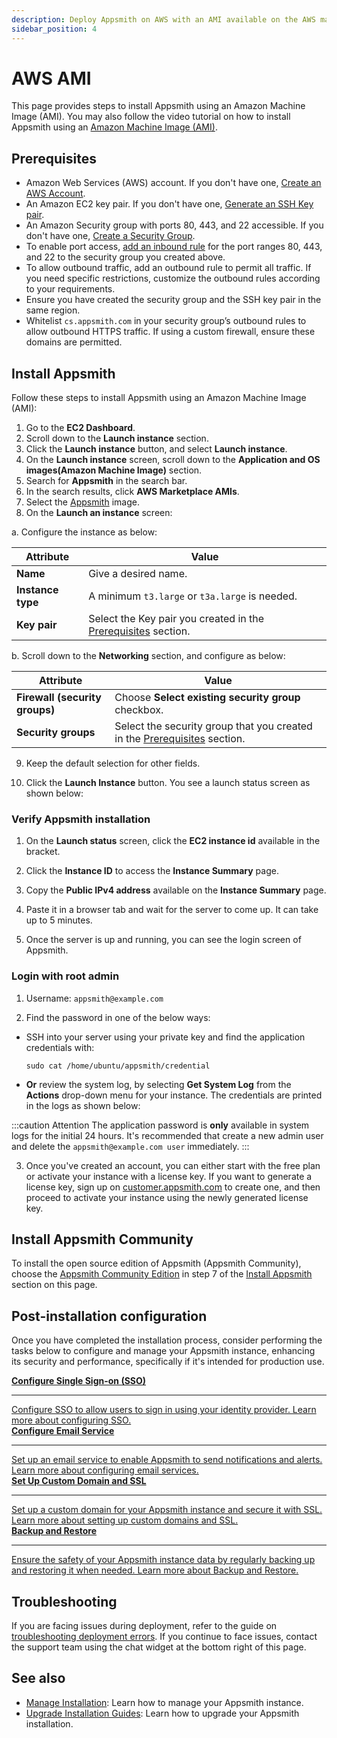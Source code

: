 ```yaml
---
description: Deploy Appsmith on AWS with an AMI available on the AWS marketplace.
sidebar_position: 4
---
```


# AWS AMI

This page provides steps to install Appsmith using an Amazon Machine Image (AMI). You may also follow the video tutorial on how to install Appsmith using an <a href="https://www.youtube.com/watch?v=nnyikBImju8" target="_blank" rel="noopener noreferrer" className="external-link">Amazon Machine Image (AMI)</a>. 

## Prerequisites

- Amazon Web Services (AWS) account. If you don't have one, [Create an AWS Account](https://aws.amazon.com/premiumsupport/knowledge-center/create-and-activate-aws-account/).
- An Amazon EC2 key pair. If you don't have one, [Generate an SSH Key pair](https://docs.aws.amazon.com/AWSEC2/latest/UserGuide/ec2-key-pairs.html#having-ec2-create-your-key-pair).
- An Amazon Security group with ports 80, 443, and 22 accessible. If you don't have one, [Create a Security Group](https://docs.aws.amazon.com/AWSEC2/latest/UserGuide/working-with-security-groups.html#creating-security-group).
- To enable port access, [add an inbound rule](https://docs.aws.amazon.com/AWSEC2/latest/UserGuide/working-with-security-groups.html#adding-security-group-rule) for the port ranges 80, 443, and 22 to the security group you created above.
- To allow outbound traffic, add an outbound rule to permit all traffic. If you need specific restrictions, customize the outbound rules according to your requirements.
- Ensure you have created the security group and the SSH key pair in the same region.
- Whitelist `cs.appsmith.com` in your security group’s outbound rules to allow outbound HTTPS traffic. If using a custom firewall, ensure these domains are permitted.

## Install Appsmith

Follow these steps to install Appsmith using an Amazon Machine Image (AMI):

1. Go to the **EC2 Dashboard**.
2. Scroll down to the **Launch instance** section.
3. Click the **Launch instance** button, and select **Launch instance**.
4. On the **Launch instance** screen, scroll down to the **Application and OS images(Amazon Machine Image)** section.
5. Search for **Appsmith** in the search bar.
6. In the search results, click **AWS Marketplace AMIs**.
7. Select the [Appsmith](https://aws.amazon.com/marketplace/pp/prodview-ncouicgslpim4) image.
8. On the **Launch an instance** screen:

a. Configure the instance as below:

| Attribute         | Value                                                                           |
| ----------------- | ------------------------------------------------------------------------------- |
| **Name**          | Give a desired name.                                                            |
| **Instance type** | A minimum `t3.large` or `t3a.large` is needed.                                |
| **Key pair**      | Select the Key pair you created in the [Prerequisites](#prerequisites) section. |

b. Scroll down to the **Networking** section, and configure as below:

| Attribute                      | Value                                                                                      |
| ------------------------------ | ------------------------------------------------------------------------------------------ |
| **Firewall (security groups)** | Choose **Select existing security group** checkbox.                                        |
| **Security groups**            | Select the security group that you created in the [Prerequisites](#prerequisites) section. |

9. Keep the default selection for other fields.

10. Click the **Launch Instance** button. You see a launch status screen as shown below:

<ZoomImage src="/img/aws_ami_create_server_status.png" alt="A launch status screen shows the server status." caption="A launch status screen shows the server status" />

### Verify Appsmith installation

1. On the **Launch status** screen, click the **EC2 instance id** available in the bracket.

2. Click the **Instance ID** to access the **Instance Summary** page.

3. Copy the **Public IPv4 address** available on the **Instance Summary** page.

 <ZoomImage src="/img/aws-ecs-ami-find-DNS-to-access-appsmith.png" alt="Use DNS or Public IP to access Appsmith." caption="Use DNS or Public IP to access Appsmith" />
 
4. Paste it in a browser tab and wait for the server to come up. It can take up to 5 minutes. 
 
5. Once the server is up and running, you can see the login screen of Appsmith.

### Login with root admin

1. Username: `appsmith@example.com`

2. Find the password in one of the below ways:

- SSH into your server using your private key and find the application credentials with:
  ```
  sudo cat /home/ubuntu/appsmith/credential
  ```
- **Or** review the system log, by selecting **Get System Log** from the **Actions** drop-down menu for your instance. The credentials are printed in the logs as shown below:

:::caution Attention
The application password is **only** available in system logs for the initial 24 hours. It's recommended that create a new admin user and delete the `appsmith@example.com user` immediately.
:::

 <ZoomImage src="/img/aws-system-log.png" alt="Appsmith default credentials" caption="Appsmith default credentials" />

3. Once you've created an account, you can either start with the free plan or activate your instance with a license key. If you want to generate a license key, sign up on [customer.appsmith.com](https://customer.appsmith.com) to create one, and then proceed to activate your instance using the newly generated license key.

## Install Appsmith Community

To install the open source edition of Appsmith (Appsmith Community), choose the [Appsmith Community Edition](https://aws.amazon.com/marketplace/pp/prodview-mclslaty46ah4) in step 7 of the [Install Appsmith](#install-appsmith) section on this page.


## Post-installation configuration

Once you have completed the installation process, consider performing the tasks below to configure and manage your Appsmith instance, enhancing its security and performance, specifically if it's intended for production use.
<br/>
<div className="containerGridSampleApp">
  <a className="containerAnchor containerColumnSampleApp columnGrid column-one" href="/getting-started/setup/instance-configuration/authentication">
    <div className="containerHead">
      <div className="containerHeading">
        <strong>Configure Single Sign-on (SSO)</strong>
      </div>
    </div>
    <hr className="gradient-hr" />
    <div className="containerDescription">
      Configure SSO to allow users to sign in using your identity provider. Learn more about configuring SSO.
    </div>
  </a>

  <a className="containerAnchor containerColumnSampleApp columnGrid column-two" href="/getting-started/setup/instance-configuration/email">
    <div className="containerHead">
      <div className="containerHeading">
        <strong>Configure Email Service</strong>
      </div>
    </div>
    <hr className="gradient-hr" />
    <div className="containerDescription">
      Set up an email service to enable Appsmith to send notifications and alerts. Learn more about configuring email services.
    </div>
  </a>
</div>

<div className="containerGridSampleApp">
  <a className="containerAnchor containerColumnSampleApp columnGrid column-one" href="/getting-started/setup/instance-configuration/custom-domain">
    <div className="containerHead">
      <div className="containerHeading">
        <strong>Set Up Custom Domain and SSL</strong>
      </div>
    </div>
    <hr className="gradient-hr" />
    <div className="containerDescription">
      Set up a custom domain for your Appsmith instance and secure it with SSL. Learn more about setting up custom domains and SSL.
    </div>
  </a>

  <a className="containerAnchor containerColumnSampleApp columnGrid column-two" href="/getting-started/setup/instance-management/appsmithctl">
    <div className="containerHead">
      <div className="containerHeading">
        <strong>Backup and Restore</strong>
      </div>
    </div>
    <hr className="gradient-hr" />
    <div className="containerDescription">
      Ensure the safety of your Appsmith instance data by regularly backing up and restoring it when needed. Learn more about Backup and Restore.
    </div>
  </a>
</div>

## Troubleshooting

If you are facing issues during deployment, refer to the guide on [troubleshooting deployment errors](/help-and-support/troubleshooting-guide/deployment-errors). If you continue to face issues, contact the support team using the chat widget at the bottom right of this page.

## See also

- [Manage Installation](/getting-started/setup/instance-configuration): Learn how to manage your Appsmith instance.
- [Upgrade Installation Guides](/getting-started/setup/instance-management/): Learn how to upgrade your Appsmith installation.

